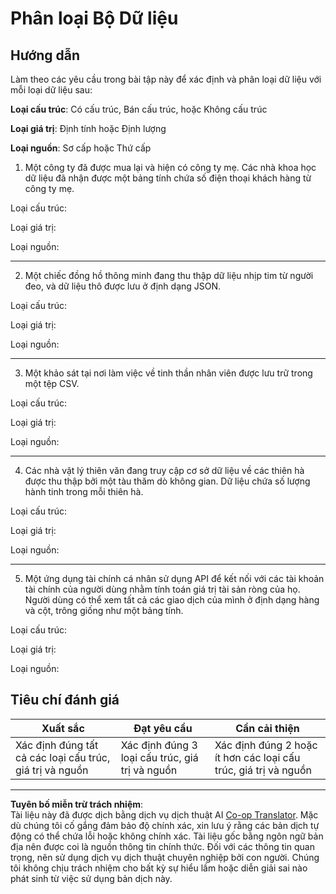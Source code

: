 <!--
CO_OP_TRANSLATOR_METADATA:
{
  "original_hash": "2e5cacb967c1e9dfd07809bfc441a0b4",
  "translation_date": "2025-08-28T19:00:27+00:00",
  "source_file": "1-Introduction/03-defining-data/assignment.md",
  "language_code": "vi"
}
-->
# Phân loại Bộ Dữ liệu

## Hướng dẫn

Làm theo các yêu cầu trong bài tập này để xác định và phân loại dữ liệu với mỗi loại dữ liệu sau:

**Loại cấu trúc**: Có cấu trúc, Bán cấu trúc, hoặc Không cấu trúc

**Loại giá trị**: Định tính hoặc Định lượng 

**Loại nguồn**: Sơ cấp hoặc Thứ cấp

1. Một công ty đã được mua lại và hiện có công ty mẹ. Các nhà khoa học dữ liệu đã nhận được một bảng tính chứa số điện thoại khách hàng từ công ty mẹ.

Loại cấu trúc:

Loại giá trị:

Loại nguồn:

---

2. Một chiếc đồng hồ thông minh đang thu thập dữ liệu nhịp tim từ người đeo, và dữ liệu thô được lưu ở định dạng JSON.

Loại cấu trúc:

Loại giá trị:

Loại nguồn:

---

3. Một khảo sát tại nơi làm việc về tinh thần nhân viên được lưu trữ trong một tệp CSV.

Loại cấu trúc:

Loại giá trị:

Loại nguồn:

---

4. Các nhà vật lý thiên văn đang truy cập cơ sở dữ liệu về các thiên hà được thu thập bởi một tàu thăm dò không gian. Dữ liệu chứa số lượng hành tinh trong mỗi thiên hà.

Loại cấu trúc:

Loại giá trị:

Loại nguồn:

---

5. Một ứng dụng tài chính cá nhân sử dụng API để kết nối với các tài khoản tài chính của người dùng nhằm tính toán giá trị tài sản ròng của họ. Người dùng có thể xem tất cả các giao dịch của mình ở định dạng hàng và cột, trông giống như một bảng tính.

Loại cấu trúc:

Loại giá trị:

Loại nguồn:

## Tiêu chí đánh giá

Xuất sắc | Đạt yêu cầu | Cần cải thiện
--- | --- | -- |
Xác định đúng tất cả các loại cấu trúc, giá trị và nguồn | Xác định đúng 3 loại cấu trúc, giá trị và nguồn | Xác định đúng 2 hoặc ít hơn các loại cấu trúc, giá trị và nguồn |

---

**Tuyên bố miễn trừ trách nhiệm**:  
Tài liệu này đã được dịch bằng dịch vụ dịch thuật AI [Co-op Translator](https://github.com/Azure/co-op-translator). Mặc dù chúng tôi cố gắng đảm bảo độ chính xác, xin lưu ý rằng các bản dịch tự động có thể chứa lỗi hoặc không chính xác. Tài liệu gốc bằng ngôn ngữ bản địa nên được coi là nguồn thông tin chính thức. Đối với các thông tin quan trọng, nên sử dụng dịch vụ dịch thuật chuyên nghiệp bởi con người. Chúng tôi không chịu trách nhiệm cho bất kỳ sự hiểu lầm hoặc diễn giải sai nào phát sinh từ việc sử dụng bản dịch này.